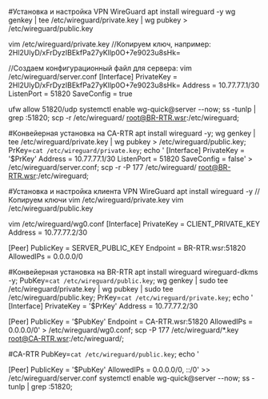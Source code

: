 #Установка и настройка VPN WireGuard
apt install wireguard -y
wg genkey | tee /etc/wireguard/private.key | wg pubkey > /etc/wireguard/public.key

vim /etc/wireguard/private.key
//Копируем ключ, например:
2Hl2UlyD/xFrDyzIBEkfPa27yKllp0O+7e9023u8sHk=

//Создаем конфигурационный файл для сервера:
vim /etc/wireguard/server.conf
[Interface]
PrivateKey = 2Hl2UlyD/xFrDyzIBEkfPa27yKllp0O+7e9023u8sHk=
Address = 10.77.77.1/30
ListenPort = 51820
SaveConfig = true

ufw allow 51820/udp
systemctl enable wg-quick@server --now;
ss -tunlp | grep :51820;
scp -r /etc/wireguard/ root@BR-RTR.wsr:/etc/wireguard;


#Конвейерная установка на CA-RTR
apt install wireguard -y;
wg genkey | tee /etc/wireguard/private.key | wg pubkey > /etc/wireguard/public.key;
PrKey=`cat /etc/wireguard/private.key`;
echo '
[Interface]
PrivateKey = '$PrKey'
Address = 10.77.77.1/30
ListenPort = 51820
SaveConfig = false' > /etc/wireguard/server.conf;
scp -r -P 177 /etc/wireguard/ root@BR-RTR.wsr:/etc/wireguard;

#Установка и настройка клиента VPN WireGuard
apt install wireguard -y
//Копируем ключи
vim /etc/wireguard/private.key
vim /etc/wireguard/public.key

vim /etc/wireguard/wg0.conf
[Interface]
PrivateKey = CLIENT_PRIVATE_KEY
Address = 10.77.77.2/30

[Peer]
PublicKey = SERVER_PUBLIC_KEY
Endpoint = BR-RTR.wsr:51820
AllowedIPs = 0.0.0.0/0

#Конвейерная установка на BR-RTR
apt install wireguard wireguard-dkms -y;
PubKey=`cat /etc/wireguard/public.key`;
wg genkey | sudo tee /etc/wireguard/private.key | wg pubkey | sudo tee /etc/wireguard/public.key;
PrKey=`cat /etc/wireguard/private.key`;
echo '
[Interface]
PrivateKey = '$PrKey'
Address = 10.77.77.2/30

[Peer]
PublicKey = '$PubKey'
Endpoint = CA-RTR.wsr:51820
AllowedIPs = 0.0.0.0/0' > /etc/wireguard/wg0.conf;
scp -P 177 /etc/wireguard/*.key root@CA-RTR.wsr:/etc/wireguard/;

#CA-RTR
PubKey=`cat /etc/wireguard/public.key`;
echo '

[Peer]
PublicKey = '$PubKey'
AllowedIPs = 0.0.0.0/0, ::/0' >> /etc/wireguard/server.conf
systemctl enable wg-quick@server --now;
ss -tunlp | grep :51820;
